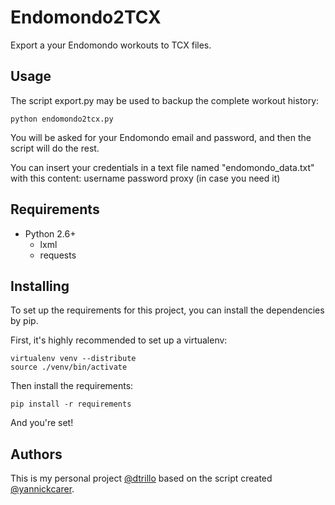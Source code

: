 Endomondo2TCX
================

Export a your Endomondo workouts to TCX files.

Usage
-----
The script export.py may be used to backup the complete workout history:

    python endomondo2tcx.py

You will be asked for your Endomondo email and password, and then the script will do the rest.

You can insert your credentials in a text file named "endomondo_data.txt" with this content:
 username
 password
 proxy (in case you need it)


Requirements
------------
- Python 2.6+
    - lxml
    - requests


Installing
----------
To set up the requirements for this project, you can install the dependencies by pip.  

First, it's highly recommended to set up a virtualenv:

    virtualenv venv --distribute
    source ./venv/bin/activate

Then install the requirements:

    pip install -r requirements

And you're set!


Authors
-------
This is my personal project [@dtrillo](https://github.com/dtrillo) based on the script created [@yannickcarer](https://github.com/yannickcarer).
